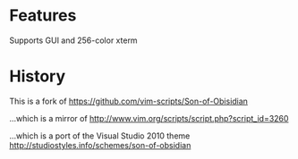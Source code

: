 Features
========

Supports GUI and 256-color xterm



History
=======

This is a fork of <https://github.com/vim-scripts/Son-of-Obisidian>

...which is a mirror of <http://www.vim.org/scripts/script.php?script_id=3260>

...which is a port of the Visual Studio 2010 theme <http://studiostyles.info/schemes/son-of-obsidian>

